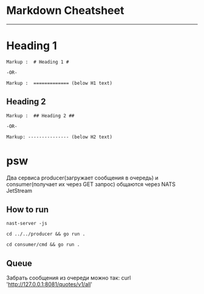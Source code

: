 Markdown Cheatsheet<a name="TOP"></a>
===================

- - - - 
# Heading 1 #

    Markup :  # Heading 1 #

    -OR-

    Markup :  ============= (below H1 text)

## Heading 2 ##

    Markup :  ## Heading 2 ##

    -OR-

    Markup: --------------- (below H2 text)
    
# psw
Два сервиса producer(загружает сообщения в очередь) и consumer(получает их через GET запрос) общаются через NATS JetStream

## How to run ##
    nast-server -js 
    
    cd ../../producer && go run .
    
    cd consumer/cmd && go run .


## Queue
Забрать сообщения из очереди можно так: curl 'http://127.0.0.1:8081/quotes/v1/all'

